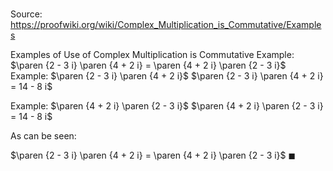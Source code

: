 # 

Source: https://proofwiki.org/wiki/Complex_Multiplication_is_Commutative/Examples



Examples of Use of Complex Multiplication is Commutative
Example: $\paren {2 - 3 i} \paren {4 + 2 i} = \paren {4 + 2 i} \paren {2 - 3 i}$
Example: $\paren {2 - 3 i} \paren {4 + 2 i}$
$\paren {2 - 3 i} \paren {4 + 2 i} = 14 - 8 i$


Example: $\paren {4 + 2 i} \paren {2 - 3 i}$
$\paren {4 + 2 i} \paren {2 - 3 i} = 14 - 8 i$

As can be seen:

$\paren {2 - 3 i} \paren {4 + 2 i} = \paren {4 + 2 i} \paren {2 - 3 i}$
$\blacksquare$






